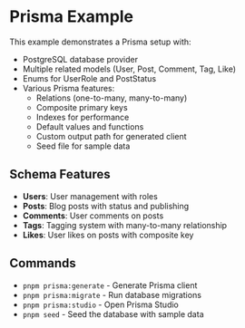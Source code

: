 # Prisma Example

This example demonstrates a Prisma setup with:

- PostgreSQL database provider
- Multiple related models (User, Post, Comment, Tag, Like)
- Enums for UserRole and PostStatus
- Various Prisma features:
  - Relations (one-to-many, many-to-many)
  - Composite primary keys
  - Indexes for performance
  - Default values and functions
  - Custom output path for generated client
  - Seed file for sample data

## Schema Features

- **Users**: User management with roles
- **Posts**: Blog posts with status and publishing
- **Comments**: User comments on posts
- **Tags**: Tagging system with many-to-many relationship
- **Likes**: User likes on posts with composite key

## Commands

- `pnpm prisma:generate` - Generate Prisma client
- `pnpm prisma:migrate` - Run database migrations
- `pnpm prisma:studio` - Open Prisma Studio
- `pnpm seed` - Seed the database with sample data
